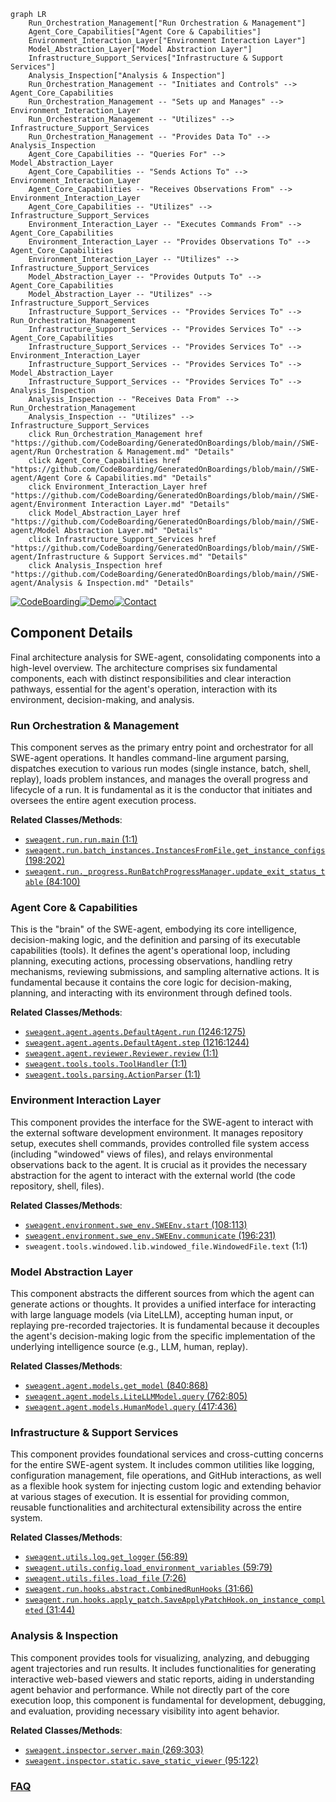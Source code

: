 ```mermaid
graph LR
    Run_Orchestration_Management["Run Orchestration & Management"]
    Agent_Core_Capabilities["Agent Core & Capabilities"]
    Environment_Interaction_Layer["Environment Interaction Layer"]
    Model_Abstraction_Layer["Model Abstraction Layer"]
    Infrastructure_Support_Services["Infrastructure & Support Services"]
    Analysis_Inspection["Analysis & Inspection"]
    Run_Orchestration_Management -- "Initiates and Controls" --> Agent_Core_Capabilities
    Run_Orchestration_Management -- "Sets up and Manages" --> Environment_Interaction_Layer
    Run_Orchestration_Management -- "Utilizes" --> Infrastructure_Support_Services
    Run_Orchestration_Management -- "Provides Data To" --> Analysis_Inspection
    Agent_Core_Capabilities -- "Queries For" --> Model_Abstraction_Layer
    Agent_Core_Capabilities -- "Sends Actions To" --> Environment_Interaction_Layer
    Agent_Core_Capabilities -- "Receives Observations From" --> Environment_Interaction_Layer
    Agent_Core_Capabilities -- "Utilizes" --> Infrastructure_Support_Services
    Environment_Interaction_Layer -- "Executes Commands From" --> Agent_Core_Capabilities
    Environment_Interaction_Layer -- "Provides Observations To" --> Agent_Core_Capabilities
    Environment_Interaction_Layer -- "Utilizes" --> Infrastructure_Support_Services
    Model_Abstraction_Layer -- "Provides Outputs To" --> Agent_Core_Capabilities
    Model_Abstraction_Layer -- "Utilizes" --> Infrastructure_Support_Services
    Infrastructure_Support_Services -- "Provides Services To" --> Run_Orchestration_Management
    Infrastructure_Support_Services -- "Provides Services To" --> Agent_Core_Capabilities
    Infrastructure_Support_Services -- "Provides Services To" --> Environment_Interaction_Layer
    Infrastructure_Support_Services -- "Provides Services To" --> Model_Abstraction_Layer
    Infrastructure_Support_Services -- "Provides Services To" --> Analysis_Inspection
    Analysis_Inspection -- "Receives Data From" --> Run_Orchestration_Management
    Analysis_Inspection -- "Utilizes" --> Infrastructure_Support_Services
    click Run_Orchestration_Management href "https://github.com/CodeBoarding/GeneratedOnBoardings/blob/main//SWE-agent/Run Orchestration & Management.md" "Details"
    click Agent_Core_Capabilities href "https://github.com/CodeBoarding/GeneratedOnBoardings/blob/main//SWE-agent/Agent Core & Capabilities.md" "Details"
    click Environment_Interaction_Layer href "https://github.com/CodeBoarding/GeneratedOnBoardings/blob/main//SWE-agent/Environment Interaction Layer.md" "Details"
    click Model_Abstraction_Layer href "https://github.com/CodeBoarding/GeneratedOnBoardings/blob/main//SWE-agent/Model Abstraction Layer.md" "Details"
    click Infrastructure_Support_Services href "https://github.com/CodeBoarding/GeneratedOnBoardings/blob/main//SWE-agent/Infrastructure & Support Services.md" "Details"
    click Analysis_Inspection href "https://github.com/CodeBoarding/GeneratedOnBoardings/blob/main//SWE-agent/Analysis & Inspection.md" "Details"
```
[![CodeBoarding](https://img.shields.io/badge/Generated%20by-CodeBoarding-9cf?style=flat-square)](https://github.com/CodeBoarding/GeneratedOnBoardings)[![Demo](https://img.shields.io/badge/Try%20our-Demo-blue?style=flat-square)](https://www.codeboarding.org/demo)[![Contact](https://img.shields.io/badge/Contact%20us%20-%20contact@codeboarding.org-lightgrey?style=flat-square)](mailto:contact@codeboarding.org)

## Component Details

Final architecture analysis for SWE-agent, consolidating components into a high-level overview. The architecture comprises six fundamental components, each with distinct responsibilities and clear interaction pathways, essential for the agent's operation, interaction with its environment, decision-making, and analysis.

### Run Orchestration & Management
This component serves as the primary entry point and orchestrator for all SWE-agent operations. It handles command-line argument parsing, dispatches execution to various run modes (single instance, batch, shell, replay), loads problem instances, and manages the overall progress and lifecycle of a run. It is fundamental as it is the conductor that initiates and oversees the entire agent execution process.


**Related Classes/Methods**:

- <a href="https://github.com/SWE-agent/SWE-agent/blob/master/sweagent/run/run.py#L1-L1" target="_blank" rel="noopener noreferrer">`sweagent.run.run.main` (1:1)</a>
- <a href="https://github.com/SWE-agent/SWE-agent/blob/master/sweagent/run/batch_instances.py#L198-L202" target="_blank" rel="noopener noreferrer">`sweagent.run.batch_instances.InstancesFromFile.get_instance_configs` (198:202)</a>
- <a href="https://github.com/SWE-agent/SWE-agent/blob/master/sweagent/run/_progress.py#L84-L100" target="_blank" rel="noopener noreferrer">`sweagent.run._progress.RunBatchProgressManager.update_exit_status_table` (84:100)</a>


### Agent Core & Capabilities
This is the "brain" of the SWE-agent, embodying its core intelligence, decision-making logic, and the definition and parsing of its executable capabilities (tools). It defines the agent's operational loop, including planning, executing actions, processing observations, handling retry mechanisms, reviewing submissions, and sampling alternative actions. It is fundamental because it contains the core logic for decision-making, planning, and interacting with its environment through defined tools.


**Related Classes/Methods**:

- <a href="https://github.com/SWE-agent/SWE-agent/blob/master/sweagent/agent/agents.py#L1246-L1275" target="_blank" rel="noopener noreferrer">`sweagent.agent.agents.DefaultAgent.run` (1246:1275)</a>
- <a href="https://github.com/SWE-agent/SWE-agent/blob/master/sweagent/agent/agents.py#L1216-L1244" target="_blank" rel="noopener noreferrer">`sweagent.agent.agents.DefaultAgent.step` (1216:1244)</a>
- <a href="https://github.com/SWE-agent/SWE-agent/blob/master/sweagent/agent/reviewer.py#L1-L1" target="_blank" rel="noopener noreferrer">`sweagent.agent.reviewer.Reviewer.review` (1:1)</a>
- <a href="https://github.com/SWE-agent/SWE-agent/blob/master/sweagent/tools/tools.py#L1-L1" target="_blank" rel="noopener noreferrer">`sweagent.tools.tools.ToolHandler` (1:1)</a>
- <a href="https://github.com/SWE-agent/SWE-agent/blob/master/sweagent/tools/parsing.py#L1-L1" target="_blank" rel="noopener noreferrer">`sweagent.tools.parsing.ActionParser` (1:1)</a>


### Environment Interaction Layer
This component provides the interface for the SWE-agent to interact with the external software development environment. It manages repository setup, executes shell commands, provides controlled file system access (including "windowed" views of files), and relays environmental observations back to the agent. It is crucial as it provides the necessary abstraction for the agent to interact with the external world (the code repository, shell, files).


**Related Classes/Methods**:

- <a href="https://github.com/SWE-agent/SWE-agent/blob/master/sweagent/environment/swe_env.py#L108-L113" target="_blank" rel="noopener noreferrer">`sweagent.environment.swe_env.SWEEnv.start` (108:113)</a>
- <a href="https://github.com/SWE-agent/SWE-agent/blob/master/sweagent/environment/swe_env.py#L196-L231" target="_blank" rel="noopener noreferrer">`sweagent.environment.swe_env.SWEEnv.communicate` (196:231)</a>
- `sweagent.tools.windowed.lib.windowed_file.WindowedFile.text` (1:1)


### Model Abstraction Layer
This component abstracts the different sources from which the agent can generate actions or thoughts. It provides a unified interface for interacting with large language models (via LiteLLM), accepting human input, or replaying pre-recorded trajectories. It is fundamental because it decouples the agent's decision-making logic from the specific implementation of the underlying intelligence source (e.g., LLM, human, replay).


**Related Classes/Methods**:

- <a href="https://github.com/SWE-agent/SWE-agent/blob/master/sweagent/agent/models.py#L840-L868" target="_blank" rel="noopener noreferrer">`sweagent.agent.models.get_model` (840:868)</a>
- <a href="https://github.com/SWE-agent/SWE-agent/blob/master/sweagent/agent/models.py#L762-L805" target="_blank" rel="noopener noreferrer">`sweagent.agent.models.LiteLLMModel.query` (762:805)</a>
- <a href="https://github.com/SWE-agent/SWE-agent/blob/master/sweagent/agent/models.py#L417-L436" target="_blank" rel="noopener noreferrer">`sweagent.agent.models.HumanModel.query` (417:436)</a>


### Infrastructure & Support Services
This component provides foundational services and cross-cutting concerns for the entire SWE-agent system. It includes common utilities like logging, configuration management, file operations, and GitHub interactions, as well as a flexible hook system for injecting custom logic and extending behavior at various stages of execution. It is essential for providing common, reusable functionalities and architectural extensibility across the entire system.


**Related Classes/Methods**:

- <a href="https://github.com/SWE-agent/SWE-agent/blob/master/sweagent/utils/log.py#L56-L89" target="_blank" rel="noopener noreferrer">`sweagent.utils.log.get_logger` (56:89)</a>
- <a href="https://github.com/SWE-agent/SWE-agent/blob/master/sweagent/utils/config.py#L59-L79" target="_blank" rel="noopener noreferrer">`sweagent.utils.config.load_environment_variables` (59:79)</a>
- <a href="https://github.com/SWE-agent/SWE-agent/blob/master/sweagent/utils/files.py#L7-L26" target="_blank" rel="noopener noreferrer">`sweagent.utils.files.load_file` (7:26)</a>
- <a href="https://github.com/SWE-agent/SWE-agent/blob/master/sweagent/run/hooks/abstract.py#L31-L66" target="_blank" rel="noopener noreferrer">`sweagent.run.hooks.abstract.CombinedRunHooks` (31:66)</a>
- <a href="https://github.com/SWE-agent/SWE-agent/blob/master/sweagent/run/hooks/apply_patch.py#L31-L44" target="_blank" rel="noopener noreferrer">`sweagent.run.hooks.apply_patch.SaveApplyPatchHook.on_instance_completed` (31:44)</a>


### Analysis & Inspection
This component provides tools for visualizing, analyzing, and debugging agent trajectories and run results. It includes functionalities for generating interactive web-based viewers and static reports, aiding in understanding agent behavior and performance. While not directly part of the core execution loop, this component is fundamental for development, debugging, and evaluation, providing necessary visibility into agent behavior.


**Related Classes/Methods**:

- <a href="https://github.com/SWE-agent/SWE-agent/blob/master/sweagent/inspector/server.py#L269-L303" target="_blank" rel="noopener noreferrer">`sweagent.inspector.server.main` (269:303)</a>
- <a href="https://github.com/SWE-agent/SWE-agent/blob/master/sweagent/inspector/static.py#L95-L122" target="_blank" rel="noopener noreferrer">`sweagent.inspector.static.save_static_viewer` (95:122)</a>




### [FAQ](https://github.com/CodeBoarding/GeneratedOnBoardings/tree/main?tab=readme-ov-file#faq)